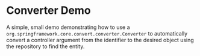 # Converter Demo

A simple, small demo demonstrating how to use a `org.springframework.core.convert.converter.Converter` to automatically 
convert a controller argument from the identifier to the desired object using the repository to find the entity.

   